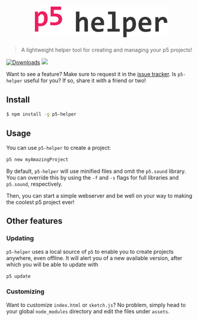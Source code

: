 <h1 align="center">
	<br>
	<img width="70%" src="media/p5helper.png" alt="p5-helper">
	<br>
</h1>

> A lightweight helper tool for creating and managing your p5 projects!

[![Downloads](https://badgen.net/npm/dt/p5-helper)](https://www.npmjs.com/package/p5-helper) [![](https://img.shields.io/badge/unicorn-approved-ff69b4.svg)](https://google.com)

Want to see a feature? Make sure to request it in the [issue tracker](https://github.com/matiasilva/p5-helper). Is `p5-helper` useful for you? If so, share it with a friend or two!

## Install

```bash
$ npm install -g p5-helper
```

## Usage

You can use `p5-helper` to create a project:

```bash
p5 new myAmazingProject
```

By default, `p5-helper` will use minified files and omit the `p5.sound` library. You can override this by using the `-f` and `-s` flags for full libraries and `p5.sound`, respectively.

Then, you can start a simple webserver and be well on your way to making the coolest p5 project ever!

## Other features

### Updating

`p5-helper` uses a local source of `p5` to enable you to create projects anywhere, even offline. It will alert you of a new available version, after which you will be able to update with

```bash
p5 update
```

### Customizing

Want to customize `index.html` or `sketch.js`? No problem, simply head to your global `node_modules` directory and edit the files under `assets`.
